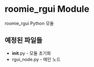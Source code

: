 # roomie_rgui Module

roomie_rgui Python 모듈

## 예정된 파일들
- __init__.py - 모듈 초기화
- rgui_node.py - 메인 노드
